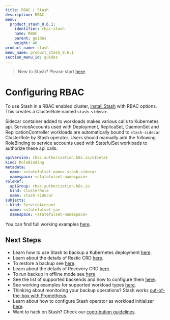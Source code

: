 ```yaml
---
title: RBAC | Stash
description: RBAC
menu:
  product_stash_0.6.1:
    identifier: rbac-stash
    name: RBAC
    parent: guides
    weight: 40
product_name: stash
menu_name: product_stash_0.6.1
section_menu_id: guides
---
```


> New to Stash? Please start [here](/products/stash/0.6.1/concepts/README).

# Configuring RBAC

To use Stash in a RBAC enabled cluster, [install Stash](/products/stash/0.6.1/setup/install) with RBAC options. This creates a ClusterRole named `stash-sidecar`.

Sidecar container added to workloads makes various calls to Kubernetes api. ServiceAccounts used with Deployment, ReplicaSet, DaemonSet and ReplicationController workloads are automatically bound to `stash-sidecar` ClusterRole by Stash operator. Users should manually add the following RoleBinding to service accounts used with StatefulSet workloads to authorize these api calls.

```yaml
apiVersion: rbac.authorization.k8s.io/v1beta1
kind: RoleBinding
metadata:
  name: <statefulset-name>-stash-sidecar
  namespace: <statefulset-namespace>
roleRef:
  apiGroup: rbac.authorization.k8s.io
  kind: ClusterRole
  name: stash-sidecar
subjects:
- kind: ServiceAccount
  name: <statefulset-sa>
  namespace: <statefulset-namespace>
```

You can find full working examples [here](/products/stash/0.6.1/guides/workloads).

## Next Steps

- Learn how to use Stash to backup a Kubernetes deployment [here](/products/stash/0.6.1/guides/backup).
- Learn about the details of Restic CRD [here](/products/stash/0.6.1/concepts/crds/restic).
- To restore a backup see [here](/products/stash/0.6.1/guides/restore).
- Learn about the details of Recovery CRD [here](/products/stash/0.6.1/concepts/crds/recovery).
- To run backup in offline mode see [here](/products/stash/0.6.1/guides/offline_backup)
- See the list of supported backends and how to configure them [here](/products/stash/0.6.1/guides/backends).
- See working examples for supported workload types [here](/products/stash/0.6.1/guides/workloads).
- Thinking about monitoring your backup operations? Stash works [out-of-the-box with Prometheus](/products/stash/0.6.1/guides/monitoring).
- Learn about how to configure Stash operator as workload initializer [here](/products/stash/0.6.1/guides/initializer).
- Want to hack on Stash? Check our [contribution guidelines](/products/stash/0.6.1/CONTRIBUTING).
